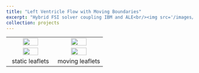 ```yaml
---
title: "Left Ventricle Flow with Moving Boundaries"
excerpt: "Hybrid FSI solver coupling IBM and ALE<br/><img src='/images/heart.png'>"
collection: projects
---
```


<table>
 <tr align="center">
    <td width="50%"><img src="https://github.com/user-attachments/assets/ffa6a8c2-8333-4f96-81b7-6e4427bfe9dc" width="60%"></td>
    <td width="50%"><img src="https://github.com/user-attachments/assets/eb6829c8-659e-4a7b-9ec9-6d25ef3610e6" width="60%"></td>
 </tr>
 <tr align="center">
    <td width="50%"><img src="https://github.com/user-attachments/assets/3eac81e2-8d72-4a8b-9c7b-9b730e619b6c" width="60%"></td>
    <td width="50%"><img src="https://github.com/user-attachments/assets/60429d9d-1bc3-476b-83ad-3e00917f1f41" width="60%"></td>
 </tr> 
 <tr align="center">
   <td width="50%">static leaflets</td>
   <td width="50%">moving leaflets</td>   
 </tr>
</table>
